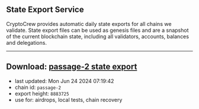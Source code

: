 ## State Export Service
CryptoCrew provides automatic daily state exports for all chains we validate. State export files can be used as genesis files and are a snapshot of the current blockchain state, including all validators, accounts, balances and delegations.

---
**Download: [passage-2 state export](https://dl-eu2.ccvalidators.com/SERVICE/passage/passage-2_export_8883725.json)**
---

- last updated: Mon Jun 24 2024 07:19:42
- chain id: `passage-2`
- export height: `8883725`
- use for: airdrops, local tests, chain recovery
